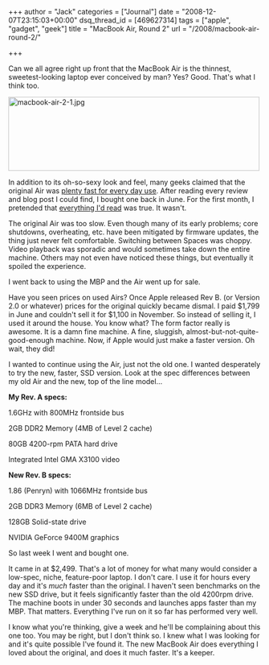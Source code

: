 +++
author = "Jack"
categories = ["Journal"]
date = "2008-12-07T23:15:03+00:00"
dsq_thread_id = [469627314]
tags = ["apple", "gadget", "geek"]
title = "MacBook Air, Round 2"
url = "/2008/macbook-air-round-2/"

+++

Can we all agree right up front that the MacBook Air is the thinnest, sweetest-looking laptop ever conceived by man? Yes? Good. That's what I think too.

<img src="/files//macbook-air-2-1.jpg" alt="macbook-air-2-1.jpg" border="0" width="500" height="147" />

In addition to its oh-so-sexy look and feel, many geeks claimed that the original Air was [plenty fast for every day use][1]. After reading every review and blog post I could find, I bought one back in June. For the first month, I pretended that [everything I'd read][2] was true. It wasn't.

The original Air was too slow. Even though many of its early problems; core shutdowns, overheating, etc. have been mitigated by firmware updates, the thing just never felt comfortable. Switching between Spaces was choppy. Video playback was sporadic and would sometimes take down the entire machine. Others may not even have noticed these things, but eventually it spoiled the experience.

I went back to using the MBP and the Air went up for sale.

Have you seen prices on used Airs? Once Apple released Rev B. (or Version 2.0 or whatever) prices for the original quickly became dismal. I paid $1,799 in June and couldn't sell it for $1,100 in November. So instead of selling it, I used it around the house. You know what? The form factor really is awesome. It is a damn fine machine. A fine, sluggish, almost-but-not-quite-good-enough machine. Now, if Apple would just make a faster version. Oh wait, they did!

I wanted to continue using the Air, just not the old one. I wanted desperately to try the new, faster, SSD version. Look at the spec differences between my old Air and the new, top of the line model&#8230;

**My Rev. A specs:**

1.6GHz with 800MHz frontside bus
  
2GB DDR2 Memory (4MB of Level 2 cache)
  
80GB 4200-rpm PATA hard drive
  
Integrated Intel GMA X3100 video

**New Rev. B specs:**

1.86 (Penryn) with 1066MHz frontside bus
  
2GB DDR3 Memory (6MB of Level 2 cache)
  
128GB Solid-state drive
  
NVIDIA GeForce 9400M graphics

So last week I went and bought one.

It came in at $2,499. That's a lot of money for what many would consider a low-spec, niche, feature-poor laptop. I don't care. I use it for hours every day and it's _much_ faster than the original. I haven't seen benchmarks on the new SSD drive, but it feels significantly faster than the old 4200rpm drive. The machine boots in under 30 seconds and launches apps faster than my MBP. That matters. Everything I've run on it so far has performed very well.

I know what you're thinking, give a week and he'll be complaining about this one too. You may be right, but I don't think so. I knew what I was looking for and it's quite possible I've found it. The new MacBook Air does everything I loved about the original, and does it much faster. It's a keeper.

 [1]: http://www.37signals.com/svn/posts/858-the-macbook-air-could-easily-be-the-only-machine
 [2]: http://paulstamatiou.com/2008/03/20/review-macbook-air